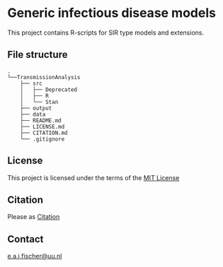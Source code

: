 # Generic infectious disease models
This project contains R-scripts for SIR type models and extensions. 

## File structure
```
.
└──TransmissionAnalysis
	├── src
	│   ├── Deprecated
    │   ├── R
    │   └── Stan
    ├── output
    ├── data
    ├── README.md
    ├── LICENSE.md
    ├── CITATION.md
    └── .gitignore
```
    
## License

This project is licensed under the terms of the [MIT License](/LICENSE.md)

## Citation

Please as [Citation](/CITATION.MD)

## Contact
e.a.j.fischer@uu.nl
